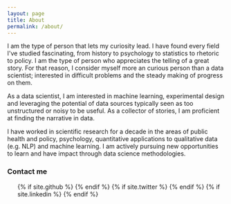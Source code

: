 ```yaml
---
layout: page
title: About
permalink: /about/
---
```


I am the type of person that lets my curiosity lead.  I have found every field I've studied fascinating, from history to psychology to statistics to rhetoric to policy.  I am the type of person who appreciates the telling of a great story.  For that reason, I consider myself more an curious person than a data scientist; interested in difficult problems and the steady making of progress on them.

As a data scientist, I am interested in machine learning, experimental design and leveraging the potential of data sources typically seen as too unstructured or noisy to be useful.  As a collector of stories, I am proficient at finding the narrative in data.

I have worked in scientific research for a decade in the areas of public health and policy, psychology, quantitative applications to qualitative data (e.g. NLP) and machine learning.  I am actively pursuing new opportunities to learn and have impact through data science methodologies.

### Contact me

<ul class="social">
            {% if site.github %}
            <a type="button" href="http://github.com/{{ site.github }}">
                <i class="fa fa-github"></i>
            </a>
            {% endif %} {% if site.twitter %}
            <a type="button" href="http://twitter.com/{{ site.twitter }}">
                <i class="fa fa-twitter"></i>
            </a>
            {% endif %} {% if site.linkedin %}
            <a type="button" href="http://linkedin.com/in/{{ site.linkedin }}">
                <i class="fa fa-linkedin"></i>
            </a>
			{% endif %}
</ul>